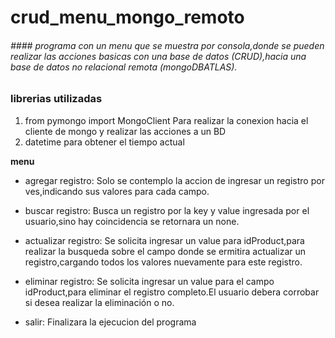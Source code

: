 # crud_menu_mongo_remoto

###### #### programa con un menu que se muestra por consola,donde se pueden realizar las acciones basicas con una base de datos (CRUD),hacia una base de datos no relacional remota (mongoDBATLAS).

### librerias utilizadas
1. from pymongo import MongoClient
Para realizar la conexion hacia el cliente de mongo y realizar las acciones a un BD
2. datetime
para obtener el tiempo actual

**menu**


- agregar registro:
Solo se contemplo la accion de ingresar un registro por ves,indicando sus valores para cada campo.

- buscar registro:
Busca un registro por la key y value ingresada por el usuario,sino hay coincidencia se retornara un none.

- actualizar registro:
Se solicita ingresar un value para idProduct,para realizar la busqueda sobre el campo donde se ermitira actualizar un registro,cargando todos los valores nuevamente para este registro.

- eliminar registro:
Se solicita ingresar un value para el campo idProduct,para eliminar el registro completo.El usuario debera corrobar si desea realizar la eliminación o no.

- salir:
Finalizara la ejecucion del programa
